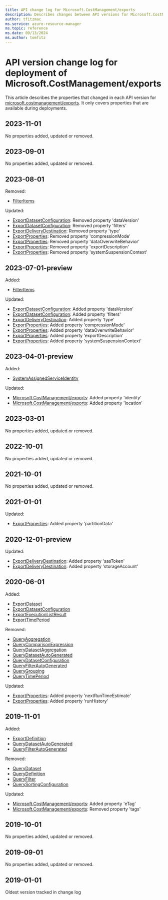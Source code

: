 ```yaml
---
title: API change log for Microsoft.CostManagement/exports
description: Describes changes between API versions for Microsoft.CostManagement/exports.
author: tfitzmac
ms.service: azure-resource-manager
ms.topic: reference
ms.date: 09/13/2024
ms.author: tomfitz
---
```

# API version change log for deployment of Microsoft.CostManagement/exports

This article describes the properties that changed in each API version for [microsoft.costmanagement/exports](~/microsoft.costmanagement/exports.md). It only covers properties that are available during deployments.

## 2023-11-01

No properties added, updated or removed.

## 2023-09-01

No properties added, updated or removed.

## 2023-08-01

Removed:

* [FilterItems](~/microsoft.costmanagement/2023-08-01/exports.md#filteritems)

Updated:

* [ExportDatasetConfiguration](~/microsoft.costmanagement/2023-08-01/exports.md#exportdatasetconfiguration): Removed property 'dataVersion'
* [ExportDatasetConfiguration](~/microsoft.costmanagement/2023-08-01/exports.md#exportdatasetconfiguration): Removed property 'filters'
* [ExportDeliveryDestination](~/microsoft.costmanagement/2023-08-01/exports.md#exportdeliverydestination): Removed property 'type'
* [ExportProperties](~/microsoft.costmanagement/2023-08-01/exports.md#exportproperties): Removed property 'compressionMode'
* [ExportProperties](~/microsoft.costmanagement/2023-08-01/exports.md#exportproperties): Removed property 'dataOverwriteBehavior'
* [ExportProperties](~/microsoft.costmanagement/2023-08-01/exports.md#exportproperties): Removed property 'exportDescription'
* [ExportProperties](~/microsoft.costmanagement/2023-08-01/exports.md#exportproperties): Removed property 'systemSuspensionContext'


## 2023-07-01-preview

Added:

* [FilterItems](~/microsoft.costmanagement/2023-07-01-preview/exports.md#filteritems)

Updated:

* [ExportDatasetConfiguration](~/microsoft.costmanagement/2023-07-01-preview/exports.md#exportdatasetconfiguration): Added property 'dataVersion'
* [ExportDatasetConfiguration](~/microsoft.costmanagement/2023-07-01-preview/exports.md#exportdatasetconfiguration): Added property 'filters'
* [ExportDeliveryDestination](~/microsoft.costmanagement/2023-07-01-preview/exports.md#exportdeliverydestination): Added property 'type'
* [ExportProperties](~/microsoft.costmanagement/2023-07-01-preview/exports.md#exportproperties): Added property 'compressionMode'
* [ExportProperties](~/microsoft.costmanagement/2023-07-01-preview/exports.md#exportproperties): Added property 'dataOverwriteBehavior'
* [ExportProperties](~/microsoft.costmanagement/2023-07-01-preview/exports.md#exportproperties): Added property 'exportDescription'
* [ExportProperties](~/microsoft.costmanagement/2023-07-01-preview/exports.md#exportproperties): Added property 'systemSuspensionContext'


## 2023-04-01-preview

Added:

* [SystemAssignedServiceIdentity](~/microsoft.costmanagement/2023-04-01-preview/exports.md#systemassignedserviceidentity)

Updated:

* [Microsoft.CostManagement/exports](~/microsoft.costmanagement/2023-04-01-preview/exports.md#microsoftcostmanagementexports): Added property 'identity'
* [Microsoft.CostManagement/exports](~/microsoft.costmanagement/2023-04-01-preview/exports.md#microsoftcostmanagementexports): Added property 'location'


## 2023-03-01

No properties added, updated or removed.

## 2022-10-01

No properties added, updated or removed.

## 2021-10-01

No properties added, updated or removed.

## 2021-01-01

Updated:

* [ExportProperties](~/microsoft.costmanagement/2021-01-01/exports.md#exportproperties): Added property 'partitionData'


## 2020-12-01-preview

Updated:

* [ExportDeliveryDestination](~/microsoft.costmanagement/2020-12-01-preview/exports.md#exportdeliverydestination): Added property 'sasToken'
* [ExportDeliveryDestination](~/microsoft.costmanagement/2020-12-01-preview/exports.md#exportdeliverydestination): Added property 'storageAccount'


## 2020-06-01

Added:

* [ExportDataset](~/microsoft.costmanagement/2020-06-01/exports.md#exportdataset)
* [ExportDatasetConfiguration](~/microsoft.costmanagement/2020-06-01/exports.md#exportdatasetconfiguration)
* [ExportExecutionListResult](~/microsoft.costmanagement/2020-06-01/exports.md#exportexecutionlistresult)
* [ExportTimePeriod](~/microsoft.costmanagement/2020-06-01/exports.md#exporttimeperiod)

Removed:

* [QueryAggregation](~/microsoft.costmanagement/2020-06-01/exports.md#queryaggregation)
* [QueryComparisonExpression](~/microsoft.costmanagement/2020-06-01/exports.md#querycomparisonexpression)
* [QueryDatasetAggregation](~/microsoft.costmanagement/2020-06-01/exports.md#querydatasetaggregation)
* [QueryDatasetAutoGenerated](~/microsoft.costmanagement/2020-06-01/exports.md#querydatasetautogenerated)
* [QueryDatasetConfiguration](~/microsoft.costmanagement/2020-06-01/exports.md#querydatasetconfiguration)
* [QueryFilterAutoGenerated](~/microsoft.costmanagement/2020-06-01/exports.md#queryfilterautogenerated)
* [QueryGrouping](~/microsoft.costmanagement/2020-06-01/exports.md#querygrouping)
* [QueryTimePeriod](~/microsoft.costmanagement/2020-06-01/exports.md#querytimeperiod)

Updated:

* [ExportProperties](~/microsoft.costmanagement/2020-06-01/exports.md#exportproperties): Added property 'nextRunTimeEstimate'
* [ExportProperties](~/microsoft.costmanagement/2020-06-01/exports.md#exportproperties): Added property 'runHistory'


## 2019-11-01

Added:

* [ExportDefinition](~/microsoft.costmanagement/2019-11-01/exports.md#exportdefinition)
* [QueryDatasetAutoGenerated](~/microsoft.costmanagement/2019-11-01/exports.md#querydatasetautogenerated)
* [QueryFilterAutoGenerated](~/microsoft.costmanagement/2019-11-01/exports.md#queryfilterautogenerated)

Removed:

* [QueryDataset](~/microsoft.costmanagement/2019-11-01/exports.md#querydataset)
* [QueryDefinition](~/microsoft.costmanagement/2019-11-01/exports.md#querydefinition)
* [QueryFilter](~/microsoft.costmanagement/2019-11-01/exports.md#queryfilter)
* [QuerySortingConfiguration](~/microsoft.costmanagement/2019-11-01/exports.md#querysortingconfiguration)

Updated:

* [Microsoft.CostManagement/exports](~/microsoft.costmanagement/2019-11-01/exports.md#microsoftcostmanagementexports): Added property 'eTag'
* [Microsoft.CostManagement/exports](~/microsoft.costmanagement/2019-11-01/exports.md#microsoftcostmanagementexports): Removed property 'tags'


## 2019-10-01

No properties added, updated or removed.

## 2019-09-01

No properties added, updated or removed.

## 2019-01-01

Oldest version tracked in change log
